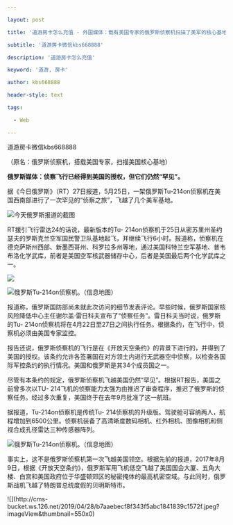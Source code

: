 ---
layout: post
title: '道游房卡怎么充值 - 外国媒体：载有美国专家的俄罗斯侦察机扫描了美军的核心基地'
subtitle: '道游房卡微信kbs668888'
description: '道游房卡怎么充值'
keyword: '道游, 房卡'
author: kbs668888
header-style: text
tags:
  - Web
---
道游房卡微信kbs668888

（原名：俄罗斯侦察机，搭载美国专家，扫描美国核心基地）

 **俄罗斯媒体：侦察飞行已经得到美国的授权，但它们仍然“罕见”。**

据《今日俄罗斯》（RT）27日报道，5月25日，一架俄罗斯Tu-214on侦察机在美国西南部进行了一次罕见的“侦察之旅”，飞越了几个美军基地。

![](http://dingyue.ws.126.net/icZvI9=39zb=rd5cF60lI72aOjpHc7dvc9KfuiMKfJ8o81556440529528.jpg)今天俄罗斯报道的截图

RT援引飞行雷达24的话说，最新版本的Tu-
214on侦察机于25日从密苏里州圣约瑟夫的罗斯克兰空军国民警卫队基地起飞，并继续飞行6小时。报道称，侦察机在德克萨斯州西部、新墨西哥州、科罗拉多州等地，通过美国科特兰空军基地、普韦布洛化学武库，前者是美国空军核武器储存中心，后者是美国最后两个化学武库之一。

![](http://dingyue.ws.126.net/tnxy9v8VaIbXdmcunRKWvNGxrLGrmPFVJ2iPUxrX2LvRP1556440532283.jpg)

![](http://dingyue.ws.126.net/6MwdM9Jupn856lpVkJB95=pB0kyKgXK5seIoMZIKXsT0R1556440532286.jpg
)俄罗斯Tu-214on侦察机。（信息地图）

报道称，俄罗斯国防部尚未就此次访问的细节发表评论。早些时候，俄罗斯国家核风险降低中心主任谢尔盖·雷日科夫宣布了“侦察任务”。雷日科夫当时说，俄罗斯的Tu-
214on侦察机将在4月22日至27日之间执行任务。根据条约，在飞行中，侦察机必须由美国专家监控。

报告还说，俄罗斯侦察机的飞行是在《开放天空条约》的背景下进行的，并得到了美国的授权。该条约允许各签署国在对方领土内进行无武器空中侦察，以检查各国际军控条约的执行情况。美国和俄罗斯是其34个成员国之一。

尽管有本条约的规定，俄罗斯侦察机飞越美国仍然“罕见”。根据RT报告，美国之前曾多次以TU-
214飞机的侦察能力太强为由推迟了审查程序，推迟了俄罗斯的侦察任务。经过多次重复，美国终于在去年9月批准了这一航班。

据报道，Tu-214on侦察机是传统Tu-
214侦察机的升级版。驾驶舱可容纳两人，航程增加到6500公里。侦察机装备了高清晰度数码相机、红外相机、图像相机和侧视合成孔径雷达三种传感器阵列。

![](http://dingyue.ws.126.net/uwhiF1xAYeDRF8d4ggLwfIoEeBxWNFzBbPMAMGzbrJESX1556440532286.jpg
)俄罗斯Tu-214on侦察机。（信息地图）

事实上，这不是俄罗斯侦察机第一次飞越美国领空。根据先前的报道，2017年8月9日，根据《开放天空条约》，俄罗斯军用飞机低空飞越了美国国会大厦、五角大楼、白宫和美国政府位于华盛顿郊区的秘密掩体的最高机密空域。与此同时，俄罗斯战机飞越了特朗普总统度假的贝明斯特市。

![](http://cms-
bucket.ws.126.net/2019/04/28/b7aaebecf8f343f5abc1841839c1572f.jpeg?imageView&thumbnail=550x0)  

